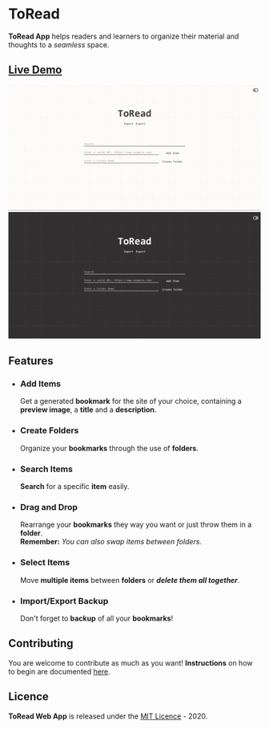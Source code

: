 # ToRead

**ToRead App** helps readers and learners to organize their material and thoughts to a _seamless_ space.

## [Live Demo](https://toread.netlify.com/)

![Site Preview Light](/site_preview_images/SitePreviewLight.png)
![Site Preview Dark](/site_preview_images/SitePreviewDark.png)

## **Features**

- ### Add Items

  Get a generated **bookmark** for the site of your choice, containing a **preview image**, a **title** and a **description**.

- ### Create Folders

  Organize your **bookmarks** through the use of **folders**.

- ### Search Items

  **Search** for a specific **item** easily.

- ### Drag and Drop

  Rearrange your **bookmarks** they way you want or just throw them in a **folder**. <br>
  **Remember:** _You can also swap items between folders._

- ### Select Items

  Move **multiple items** between **folders** or **_delete them all together_**.

- ### Import/Export Backup
  Don't forget to **backup** of all your **bookmarks**!

## Contributing

You are welcome to contribute as much as you want!
**Instructions** on how to begin are documented [here](CONTRIBUTING.md).

## Licence

**ToRead Web App** is released under the [MIT Licence](LICENSE) - 2020.
